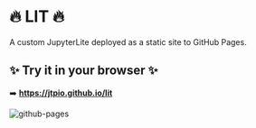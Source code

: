 # 🔥 LIT 🔥

A custom JupyterLite deployed as a static site to GitHub Pages.

## ✨ Try it in your browser ✨

➡️ **https://jtpio.github.io/lit**

![github-pages](https://user-images.githubusercontent.com/591645/120649478-18258400-c47d-11eb-80e5-185e52ff2702.gif)
